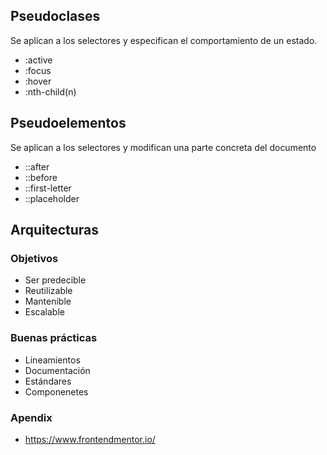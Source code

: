 ## Pseudoclases
Se aplican a los selectores y especifican el comportamiento de un estado.
- :active
- :focus
- :hover
- :nth-child(n)

## Pseudoelementos
Se aplican a los selectores y modifican una parte concreta del documento
- ::after
- ::before
- ::first-letter
- ::placeholder

## Arquitecturas
### Objetivos
- Ser predecible
- Reutilizable
- Mantenible
- Escalable

### Buenas prácticas
- Lineamientos
- Documentación
- Estándares
- Componenetes

### Apendix
- https://www.frontendmentor.io/

